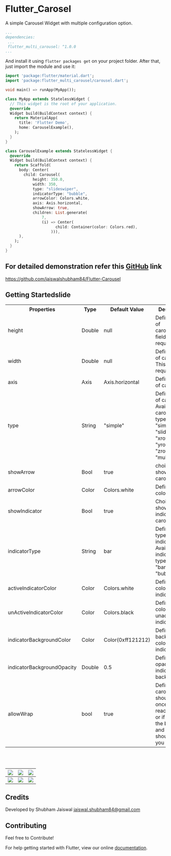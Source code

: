 # Flutter_Carosel

A simple Carousel Widget with multiple configuration option.

```yaml
...
dependencies:
 ...
 flutter_multi_carousel: ^1.0.0
...
```

And install it using `flutter packages get` on your project folder. After that, just import the module and use it:

```dart
import 'package:flutter/material.dart';
import 'package:flutter_multi_carousel/carousel.dart';

void main() => runApp(MyApp());

class MyApp extends StatelessWidget {
  // This widget is the root of your application.
  @override
  Widget build(BuildContext context) {
    return MaterialApp(
      title: 'Flutter Demo',
      home: CarouselExample(),
    );
  }
}

class CarouselExample extends StatelessWidget {
  @override
  Widget build(BuildContext context) {
    return Scaffold(
      body: Center(
        child: Carousel(
            height: 350.0,
            width: 350,
            type: "slideswiper",
            indicatorType: "bubble",
            arrowColor: Colors.white,
            axis: Axis.horizontal,
            showArrow: true,
            children: List.generate(
                7,
                (i) => Center(
                      child: Container(color: Colors.red),
                    ))),
      ),
    );
  }
}
```

## For detailed demonstration refer this [GitHub](https://github.com/jaiswalshubham84/Flutter-Carousel) link

https://github.com/jaiswalshubham84/Flutter-Carousel

## Getting Startedslide

<table style="width:100%">
    <tr>
        <th>Properties</th>
        <th>Type</th>
        <th>Default Value</th>
        <th>Description</th>
    </tr>
    <tr>
        <td>height</td>
        <td>Double</td>
        <td>null</td>
        <td>Defines height of carousel.This field is required</td>
    </tr>
    <tr>
        <td>width</td>
        <td>Double</td>
        <td>null</td>
        <td>Defines width of carousel. This field is required</td>
    </tr>
     <tr>
        <td>axis</td>
        <td>Axis</td>
        <td>Axis.horizontal</td>
        <td>Defines axis of carousel.</td>
    </tr>
    <tr>
        <td>type</td>
        <td>String</td>
        <td>"simple"</td>
        <td>Defines type of carousel.<br> Available carousel types are: "simple", "slideswiper",
             "xrotating",
            "yrotating", "zrotating", "multirotating"</br></td>
    </tr>
    <tr>
        <td>showArrow</td>
        <td>Bool</td>
        <td>true</td>
        <td>choice to show arrow in carousel</td>
    </tr>
    <tr>
        <td>arrowColor</td>
        <td>Color</td>
        <td>Colors.white</td>
        <td>Define the color of arrow</td>
    </tr>
    <tr>
        <td>showIndicator</td>
        <td>Bool</td>
        <td>true</td>
        <td>Choice to show indicator in carousel</td>
    </tr>
    <tr>
        <td>indicatorType</td>
        <td>String</td>
        <td>bar</td>
        <td>Defines the type of indicator.<br> Available indicator types are: "bar", "dot", "bubble"</br></td>
    </tr>
    <tr>
        <td>activeIndicatorColor</td>
        <td>Color</td>
        <td>Colors.white</td>
        <td>Defines the color of active indicator</td>
    </tr>
    <tr>
        <td>unActiveIndicatorColor</td>
        <td>Color</td>
        <td>Colors.black</td>
        <td>Defines the color of unactive indicator</td>
    </tr>
    <tr>
        <td>indicatorBackgroundColor</td>
        <td>Color</td>
        <td>Color(0xff121212)</td>
        <td>Defines the background color of indicator</td>
    </tr>
    <tr>
        <td>indicatorBackgroundOpacity</td>
        <td>Double</td>
        <td>0.5</td>
        <td>Defines the opacity of indicator background</td>
    </tr>
    <tr>
        <td>allowWrap</td>
        <td>bool</td>
        <td>true</td>
        <td>Defines if the carousel should wrap once you reach the end or if your at the begining and go left if it should take you to the end</td>
    </tr>
</table>
<br></br>

| ![](https://github.com/jaiswalshubham84/readme/blob/master/gifs/simple_carousel.gif?raw=true) | ![](https://github.com/jaiswalshubham84/readme/blob/master/gifs/slide_swipe.gif?raw=true) | ![](https://github.com/jaiswalshubham84/readme/blob/master/gifs/x_rotating.gif?raw=true)     |
| :-------------------------------------------------------------------------------------------- | :---------------------------------------------------------------------------------------- | :------------------------------------------------------------------------------------------- |
| ![](https://github.com/jaiswalshubham84/readme/blob/master/gifs/y_rotating.gif?raw=true)      | ![](https://github.com/jaiswalshubham84/readme/blob/master/gifs/z_rotating.gif?raw=true)  | ![](https://github.com/jaiswalshubham84/readme/blob/master/gifs/multi_rotating.gif?raw=true) |

## Credits

Developed by Shubham Jaiswal <jaiswal.shubham84@gmail.com>

## Contributing

Feel free to Contribute!

For help getting started with Flutter, view our online
[documentation](https://flutter.io/).
